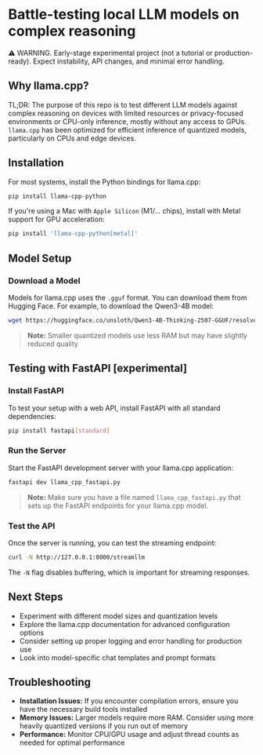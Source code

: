 # Battle-testing local LLM models on complex reasoning

⚠️ WARNING. Early-stage experimental project (not a tutorial or production-ready). Expect instability, API changes, and minimal error handling.

## Why llama.cpp?

TL;DR: The purpose of this repo is to test different LLM models against complex reasoning on devices with limited resources or privacy-focused environments or CPU-only inference, mostly without any access to GPUs. `llama.cpp` has been optimized for efficient inference of quantized models, particularly on CPUs and edge devices.

## Installation

For most systems, install the Python bindings for llama.cpp:

```bash
pip install llama-cpp-python
```

If you're using a Mac with `Apple Silicon` (M1/... chips), install with Metal support for GPU acceleration:

```bash
pip install 'llama-cpp-python[metal]'
```

## Model Setup

### Download a Model

Models for llama.cpp uses the `.gguf` format. You can download them from Hugging Face. For example, to download the Qwen3-4B model:

```bash
wget https://huggingface.co/unsloth/Qwen3-4B-Thinking-2507-GGUF/resolve/main/Qwen3-4B-Thinking-2507-Q4_K_M.gguf
```

> **Note:**
> Smaller quantized models use less RAM but may have slightly reduced quality

## Testing with FastAPI [experimental]

### Install FastAPI

To test your setup with a web API, install FastAPI with all standard dependencies:

```bash
pip install fastapi[standard]
```

### Run the Server

Start the FastAPI development server with your llama.cpp application:

```bash
fastapi dev llama_cpp_fastapi.py
```

> **Note:** Make sure you have a file named `llama_cpp_fastapi.py` that sets up the FastAPI endpoints for your llama.cpp model.

### Test the API

Once the server is running, you can test the streaming endpoint:

```bash
curl -N http://127.0.0.1:8000/streamllm
```

The `-N` flag disables buffering, which is important for streaming responses.

## Next Steps

- Experiment with different model sizes and quantization levels
- Explore the llama.cpp documentation for advanced configuration options
- Consider setting up proper logging and error handling for production use
- Look into model-specific chat templates and prompt formats

## Troubleshooting

- **Installation Issues:** If you encounter compilation errors, ensure you have the necessary build tools installed
- **Memory Issues:** Larger models require more RAM. Consider using more heavily quantized versions if you run out of memory
- **Performance:** Monitor CPU/GPU usage and adjust thread counts as needed for optimal performance
